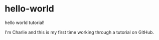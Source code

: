 # hello-world
hello world tutorial!

I'm Charlie and this is my first time working through a tutorial on GitHub.
